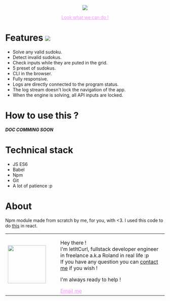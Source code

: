 <p align="center">
  <a style="Color: #f694ff;" href="https://sudoku-binchmarking.firebaseapp.com/"><img src="https://res.cloudinary.com/duydvdaxd/image/upload/v1587807196/Vue-Sprint/sudoku_engine_fn9uaf.png"/></a>
</p>

<p align="center" ><a style="Color: #f694ff;" href="https://sudoku-binchmarking.firebaseapp.com/" >Look what we can do !</a></p>

# Features [![](https://img.shields.io/badge/autor-letItCurl-red.svg)](https://www.linkedin.com/in/roland-lopez-developer/?locale=en_US)

- Solve any valid sudoku.
- Detect invalid sudokus.
- Check inputs while they are puted in the grid.
- 5 preset of sudokus.
- CLI in the browser.
- Fully responsive.
- Logs are directly connected to the program status.
- The log stream doesn't lock the navigation of the app.
- When the engine is solving, all API inputs are locked.

# How to use this ?

***DOC COMMING SOON***

# Technical stack
- JS ES6
- Babel
- Npm
- Git
- A lot of patience :p

# About
Npm module made from scratch by me, for you, with <3. 
I used this code to do <a href="https://sudoku-binchmarking.firebaseapp.com/">this<a/> in react.
<table style="border: none;">
  <tr>
    <td>
      <div style="width: 120px;">
        <img style="width: 120px;" src="https://res.cloudinary.com/duydvdaxd/image/upload/w_120,c_fill,ar_1:1,g_auto/v1587723517/Rodeooo_khmmmu.jpg"/>
    </div>
    </td>
    <td>
      <div style="margin-left: 30px;">
        <p>Hey there !</br>
        I'm letItCurl, fullstack developer engineer in freelance a.k.a Roland in real life :p</br>
        If you have any question you can <a href="https://www.linkedin.com/in/roland-lopez-developer/?locale=en_US">contact me</a> if you wish !</p>
        <p>I'm always ready to help !</p>
        <a style="color: #f694ff;" href="mailto:someone@yoursite.com?subject=Hey! Are you available?">Email me</a>
    </div>
    </td>
  </tr>
</table>


